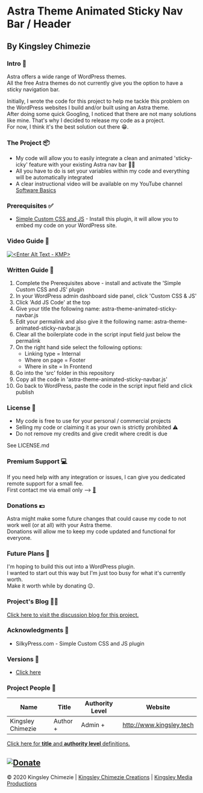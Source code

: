 # Astra Theme Animated Sticky Nav Bar / Header

## By Kingsley Chimezie ##

### Intro 🎤 ###
Astra offers a wide range of WordPress themes.  
All the free Astra themes do not currently give you the option to have a sticky navigation bar.

Initially, I wrote the code for this project to help me tackle this problem on the WordPress websites I build and/or built using an Astra theme.  
After doing some quick Googling, I noticed that there are not many solutions like mine. That's why I decided to release my code as a project.  
For now, I think it's the best solution out there 😁.

### The Project 📦 ###
- My code will allow you to easily integrate a clean and animated 'sticky-icky' feature with your existing Astra nav bar 👌🏿
- All you have to do is set your variables within my code and everything will be automatically integrated
- A clear instructional video will be available on my YouTube channel [Software Basics](https://youtube.com/SoftwareBasics)

### Prerequisites ✅ ###
* [Simple Custom CSS and JS](https://wordpress.org/plugins/custom-css-js/) - Install this plugin, it will allow you to embed my code on your WordPress site.


### Video Guide 🎥 ###
[![<Enter Alt Text - KMP>](http://img.youtube.com/vi/uIZz3ZpU7gU/0.jpg)](https://youtu.be/uIZz3ZpU7gU "KMP Website initialiser setup guide")

### Written Guide 📃 ###
1. Complete the Prerequisites above - install and activate the 'Simple Custom CSS and JS' plugin
2. In your WordPress admin dashboard side panel, click 'Custom CSS & JS'
3. Click 'Add JS Code' at the top
4. Give your title the following name: astra-theme-animated-sticky-navbar.js
5. Edit your permalink and also give it the following name: astra-theme-animated-sticky-navbar.js
6. Clear all the boilerplate code in the script input field just below the permalink
7. On the right hand side select the following options:
   - Linking type = Internal
   - Where on page = Footer
   - Where in site = In Frontend
8. Go into the 'src' folder in this repository
9. Copy all the code in 'astra-theme-animated-sticky-navbar.js'
10. Go back to WordPress, paste the code in the script input field and click publish

### License 📜 ###
- My code is free to use for your personal / commercial projects
- Selling my code or claiming it as your own is strictly prohibited ⚠
- Do not remove my credits and give credit where credit is due  

See LICENSE.md

### Premium Support 💻 ###
If you need help with any integration or issues, I can give you dedicated remote support for a small fee.  
First contact me via email only --> [📧](mailto:info@kingsley.tech?subject=Support%20For%20Astra%20Theme%20Animated%20Sticky%20Nav%20Bar)

### Donations 💶 ###
Astra might make some future changes that could cause my code to not work well (or at all) with your Astra theme.  
Donations will allow me to keep my code updated and functional for everyone.

### Future Plans 📓 ###
I'm hoping to build this out into a WordPress plugin.  
I wanted to start out this way but I'm just too busy for what it's currently worth.  
Make it worth while by donating 😉.  

### Project's Blog ✍🏿 ###
[Click here to visit the discussion blog for this project.](https://kingsleychimezie.weebly.com/blog/astra-theme-animated-sticky-nav-bar)

### Acknowledgments 👏 ###
* SilkyPress.com - Simple Custom CSS and JS plugin

### Versions 🔢 ###
- [Click here](https://bitbucket.org/KingsleyChimezie/astra-theme-animated-sticky-navbar/downloads/?tab=tags)

### Project People 👥 ###
| Name                	|  Title              	|  Authority Level      | Website                  	|
|-------------------	| -------------------	| -------------------	|--------------------------	|
| Kingsley Chimezie 	|  Author +        	    |  Admin +        	    | http://www.kingsley.tech 	|

[Click here for **title** and **authority level** definitions.](https://bitbucket.org/kingsleymedia-team/kmp-repo-template/src/master/copy-this-and-use-as-repo/assets/title.md)

[![Donate](https://resources.kingsley.tech/images/donate_paypal_kingsley_chimezie_markdown.png)](https://www.paypal.com/paypalme/kingsleychimezie/10eur)
---
© 2020 Kingsley Chimezie | [Kingsley Chimezie Creations](https://kingsley.tech) | [Kingsley Media Productions](https://kingsleymedia.ie)